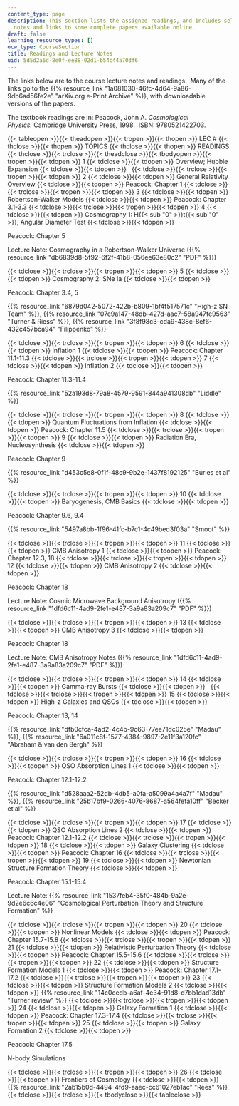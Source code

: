 ```yaml
---
content_type: page
description: This section lists the assigned readings, and includes selected lecture
  notes and links to some complete papers available online.
draft: false
learning_resource_types: []
ocw_type: CourseSection
title: Readings and Lecture Notes
uid: 5d5d2a6d-8e0f-ee88-02d1-b54c44a703f6
---
```

The links below are to the course lecture notes and readings.  Many of the links go to the {{% resource_link "1a081030-46fc-4d64-9a86-9db6ad56fe2e" "arXiv.org e-Print Archive" %}}, with downloadable versions of the papers.

The textbook readings are in: Peacock, John A. *Cosmological Physics.* Cambridge University Press, 1998.  ISBN: 9780521422703.

{{< tableopen >}}{{< theadopen >}}{{< tropen >}}{{< thopen >}}
LEC #
{{< thclose >}}{{< thopen >}}
TOPICS
{{< thclose >}}{{< thopen >}}
READINGS
{{< thclose >}}{{< trclose >}}{{< theadclose >}}{{< tbodyopen >}}{{< tropen >}}{{< tdopen >}}
1
{{< tdclose >}}{{< tdopen >}}
Overview; Hubble Expansion
{{< tdclose >}}{{< tdopen >}}
 
{{< tdclose >}}{{< trclose >}}{{< tropen >}}{{< tdopen >}}
2
{{< tdclose >}}{{< tdopen >}}
General Relativity Overview
{{< tdclose >}}{{< tdopen >}}
Peacock: Chapter 1
{{< tdclose >}}{{< trclose >}}{{< tropen >}}{{< tdopen >}}
3
{{< tdclose >}}{{< tdopen >}}
Robertson-Walker Models
{{< tdclose >}}{{< tdopen >}}
Peacock: Chapter 3.1-3.3
{{< tdclose >}}{{< trclose >}}{{< tropen >}}{{< tdopen >}}
4
{{< tdclose >}}{{< tdopen >}}
Cosmography 1: H{{< sub "0" >}}t{{< sub "0" >}}, Angular Diameter Test
{{< tdclose >}}{{< tdopen >}}

Peacock: Chapter 5

Lecture Note: Cosmography in a Robertson-Walker Universe ({{% resource_link "db6839d8-5f92-6f2f-41b8-056ee63e80c2" "PDF" %}})

{{< tdclose >}}{{< trclose >}}{{< tropen >}}{{< tdopen >}}
5
{{< tdclose >}}{{< tdopen >}}
Cosmography 2: SNe Ia
{{< tdclose >}}{{< tdopen >}}

Peacock: Chapter 3.4, 5

{{% resource_link "6879d042-5072-422b-b809-1bf4f517571c" "High-z SN Team" %}}, {{% resource_link "07e9a147-48db-427d-aac7-58a947fe9563" "Turner & Riess" %}}, {{% resource_link "3f8f98c3-cda9-438c-8ef6-432c457bca94" "Filippenko" %}}

{{< tdclose >}}{{< trclose >}}{{< tropen >}}{{< tdopen >}}
6
{{< tdclose >}}{{< tdopen >}}
Inflation 1
{{< tdclose >}}{{< tdopen >}}
Peacock: Chapter 11.1-11.3
{{< tdclose >}}{{< trclose >}}{{< tropen >}}{{< tdopen >}}
7
{{< tdclose >}}{{< tdopen >}}
Inflation 2
{{< tdclose >}}{{< tdopen >}}

Peacock: Chapter 11.3-11.4

{{% resource_link "52a193d8-79a8-4579-9591-844a941308db" "Liddle" %}}

{{< tdclose >}}{{< trclose >}}{{< tropen >}}{{< tdopen >}}
8
{{< tdclose >}}{{< tdopen >}}
Quantum Fluctuations from Inflation
{{< tdclose >}}{{< tdopen >}}
Peacock: Chapter 11.5
{{< tdclose >}}{{< trclose >}}{{< tropen >}}{{< tdopen >}}
9
{{< tdclose >}}{{< tdopen >}}
Radiation Era, Nucleosynthesis
{{< tdclose >}}{{< tdopen >}}

Peacock: Chapter 9

{{% resource_link "d453c5e8-0f1f-48c9-9b2e-1437f8192125" "Burles et al" %}}

{{< tdclose >}}{{< trclose >}}{{< tropen >}}{{< tdopen >}}
10
{{< tdclose >}}{{< tdopen >}}
Baryogenesis, CMB Basics
{{< tdclose >}}{{< tdopen >}}

Peacock: Chapter 9.6, 9.4

{{% resource_link "5497a8bb-1f96-41fc-b7c1-4c49bed3f03a" "Smoot" %}}

{{< tdclose >}}{{< trclose >}}{{< tropen >}}{{< tdopen >}}
11
{{< tdclose >}}{{< tdopen >}}
CMB Anisotropy 1
{{< tdclose >}}{{< tdopen >}}
Peacock: Chapter 12.3, 18
{{< tdclose >}}{{< trclose >}}{{< tropen >}}{{< tdopen >}}
12
{{< tdclose >}}{{< tdopen >}}
CMB Anisotropy 2
{{< tdclose >}}{{< tdopen >}}

Peacock: Chapter 18

Lecture Note: Cosmic Microwave Background Anisotropy ({{% resource_link "1dfd6c11-4ad9-2fe1-e487-3a9a83a209c7" "PDF" %}})

{{< tdclose >}}{{< trclose >}}{{< tropen >}}{{< tdopen >}}
13
{{< tdclose >}}{{< tdopen >}}
CMB Anisotropy 3
{{< tdclose >}}{{< tdopen >}}

Peacock: Chapter 18

Lecture Note: CMB Anisotropy Notes ({{% resource_link "1dfd6c11-4ad9-2fe1-e487-3a9a83a209c7" "PDF" %}})

{{< tdclose >}}{{< trclose >}}{{< tropen >}}{{< tdopen >}}
14
{{< tdclose >}}{{< tdopen >}}
Gamma-ray Bursts
{{< tdclose >}}{{< tdopen >}}
 
{{< tdclose >}}{{< trclose >}}{{< tropen >}}{{< tdopen >}}
15
{{< tdclose >}}{{< tdopen >}}
High-z Galaxies and QSOs
{{< tdclose >}}{{< tdopen >}}

Peacock: Chapter 13, 14

{{% resource_link "dfb0cfca-4ad2-4c4b-9c63-77ee71dc025e" "Madau" %}}, {{% resource_link "6a011c8f-1577-4384-9897-2e11f3a120fc" "Abraham & van den Bergh" %}}

{{< tdclose >}}{{< trclose >}}{{< tropen >}}{{< tdopen >}}
16
{{< tdclose >}}{{< tdopen >}}
QSO Absorption Lines 1
{{< tdclose >}}{{< tdopen >}}

Peacock: Chapter 12.1-12.2

{{% resource_link "d528aaa2-52db-4db5-a0fa-a5099a4a4a7f" "Madau" %}}, {{% resource_link "25b17bf9-0266-4076-8687-a564fefa10ff" "Becker et al" %}}

{{< tdclose >}}{{< trclose >}}{{< tropen >}}{{< tdopen >}}
17
{{< tdclose >}}{{< tdopen >}}
QSO Absorption Lines 2
{{< tdclose >}}{{< tdopen >}}
Peacock: Chapter 12.1-12.2
{{< tdclose >}}{{< trclose >}}{{< tropen >}}{{< tdopen >}}
18
{{< tdclose >}}{{< tdopen >}}
Galaxy Clustering
{{< tdclose >}}{{< tdopen >}}
Peacock: Chapter 16
{{< tdclose >}}{{< trclose >}}{{< tropen >}}{{< tdopen >}}
19
{{< tdclose >}}{{< tdopen >}}
Newtonian Structure Formation Theory
{{< tdclose >}}{{< tdopen >}}

Peacock: Chapter 15.1-15.4

Lecture Note: {{% resource_link "1537feb4-35f0-484b-9a2e-9d2e6c6c4e06" "Cosmological Perturbation Theory and Structure Formation" %}}

{{< tdclose >}}{{< trclose >}}{{< tropen >}}{{< tdopen >}}
20
{{< tdclose >}}{{< tdopen >}}
Nonlinear Models
{{< tdclose >}}{{< tdopen >}}
Peacock: Chapter 15.7-15.8
{{< tdclose >}}{{< trclose >}}{{< tropen >}}{{< tdopen >}}
21
{{< tdclose >}}{{< tdopen >}}
Relativistic Perturbation Theory
{{< tdclose >}}{{< tdopen >}}
Peacock: Chapter 15.5-15.6
{{< tdclose >}}{{< trclose >}}{{< tropen >}}{{< tdopen >}}
22
{{< tdclose >}}{{< tdopen >}}
Structure Formation Models 1
{{< tdclose >}}{{< tdopen >}}
Peacock: Chapter 17.1-17.2
{{< tdclose >}}{{< trclose >}}{{< tropen >}}{{< tdopen >}}
23
{{< tdclose >}}{{< tdopen >}}
Structure Formation Models 2
{{< tdclose >}}{{< tdopen >}}
{{% resource_link "14c0cedb-a6af-4e34-91d8-d7bb1dad13db" "Turner review" %}}
{{< tdclose >}}{{< trclose >}}{{< tropen >}}{{< tdopen >}}
24
{{< tdclose >}}{{< tdopen >}}
Galaxy Formation 1
{{< tdclose >}}{{< tdopen >}}
Peacock: Chapter 17.3-17.4
{{< tdclose >}}{{< trclose >}}{{< tropen >}}{{< tdopen >}}
25
{{< tdclose >}}{{< tdopen >}}
Galaxy Formation 2
{{< tdclose >}}{{< tdopen >}}

Peacock: Chapter 17.5

N-body Simulations

{{< tdclose >}}{{< trclose >}}{{< tropen >}}{{< tdopen >}}
26
{{< tdclose >}}{{< tdopen >}}
Frontiers of Cosmology
{{< tdclose >}}{{< tdopen >}}
{{% resource_link "2ab15b0d-4494-4fd9-aaec-cc61027eb1ac" "Rees" %}}
{{< tdclose >}}{{< trclose >}}{{< tbodyclose >}}{{< tableclose >}}